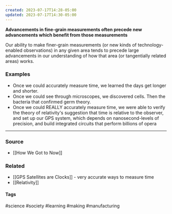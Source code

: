 ```yaml
---
created: 2023-07-17T14:28-05:00
updated: 2023-07-17T14:30-05:00
---
```


**Advancements in fine-grain measurements often precede new advancements which benefit from those measurements**

Our ability to make finer-grain measurements (or new kinds of technology-enabled observations) in any given area tends to precede large advancements in our understanding of how that area (or tangentially related areas) works. 
### Examples
- Once we could accurately measure time, we learned the days get longer and shorter.
- Once we could see through microscopes, we discovered cells. Then the bacteria that confirmed germ theory. 
- Once we could REALLY accurately measure time, we were able to verify the theory of relativity's suggestion that time is relative to the observer, and set up our GPS system, which depends on nanosecond-levels of precision, and build integrated circuits that perform billions of opera

---
### Source
- [[How We Got to Now]]

### Related
- [[GPS Satellites are Clocks]] - very accurate ways to measure time
- [[Relativity]]

#### Tags
#science #society #learning #making #manufacturing 